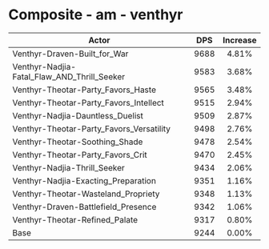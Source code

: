 # Composite - am - venthyr
| Actor | DPS | Increase |
|---|:---:|:---:|
|Venthyr-Draven-Built_for_War|9688|4.81%|
|Venthyr-Nadjia-Fatal_Flaw_AND_Thrill_Seeker|9583|3.68%|
|Venthyr-Theotar-Party_Favors_Haste|9565|3.48%|
|Venthyr-Theotar-Party_Favors_Intellect|9515|2.94%|
|Venthyr-Nadjia-Dauntless_Duelist|9509|2.87%|
|Venthyr-Theotar-Party_Favors_Versatility|9498|2.76%|
|Venthyr-Theotar-Soothing_Shade|9478|2.54%|
|Venthyr-Theotar-Party_Favors_Crit|9470|2.45%|
|Venthyr-Nadjia-Thrill_Seeker|9434|2.06%|
|Venthyr-Nadjia-Exacting_Preparation|9351|1.16%|
|Venthyr-Theotar-Wasteland_Propriety|9348|1.13%|
|Venthyr-Draven-Battlefield_Presence|9342|1.06%|
|Venthyr-Theotar-Refined_Palate|9317|0.80%|
|Base|9244|0.00%|
